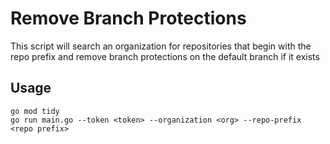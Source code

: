 # Remove Branch Protections
This script will search an organization for repositories that begin with the repo prefix and remove branch protections on the default branch if it exists
## Usage
```
go mod tidy
go run main.go --token <token> --organization <org> --repo-prefix <repo prefix>
```
